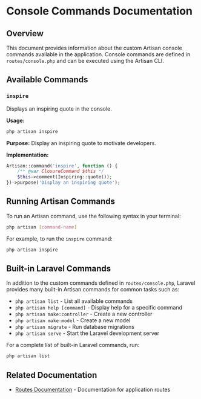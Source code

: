# Console Commands Documentation

## Overview
This document provides information about the custom Artisan console commands available in the application. Console commands are defined in `routes/console.php` and can be executed using the Artisan CLI.

## Available Commands

### `inspire`
Displays an inspiring quote in the console.

**Usage:**
```bash
php artisan inspire
```

**Purpose:** Display an inspiring quote to motivate developers.

**Implementation:**
```php
Artisan::command('inspire', function () {
    /** @var ClosureCommand $this */
    $this->comment(Inspiring::quote());
})->purpose('Display an inspiring quote');
```

## Running Artisan Commands
To run an Artisan command, use the following syntax in your terminal:

```bash
php artisan [command-name]
```

For example, to run the `inspire` command:

```bash
php artisan inspire
```

## Built-in Laravel Commands
In addition to the custom commands defined in `routes/console.php`, Laravel provides many built-in Artisan commands for common tasks such as:

- `php artisan list` - List all available commands
- `php artisan help [command]` - Display help for a specific command
- `php artisan make:controller` - Create a new controller
- `php artisan make:model` - Create a new model
- `php artisan migrate` - Run database migrations
- `php artisan serve` - Start the Laravel development server

For a complete list of built-in Laravel commands, run:

```bash
php artisan list
```

## Related Documentation
- [Routes Documentation](Routes.md) - Documentation for application routes

